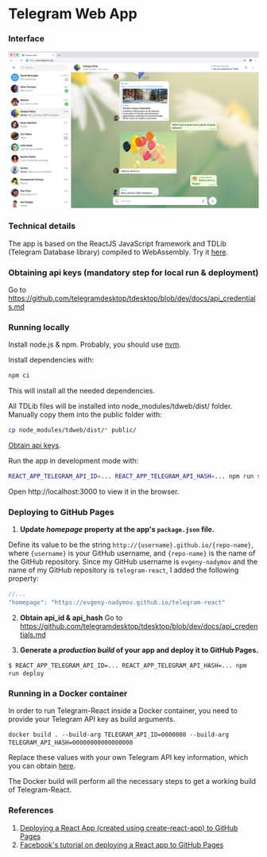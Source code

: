# Telegram Web App

### Interface
![Sample screenshot](/src/Assets/Screenshots/1x_Group.png)

### Technical details

The app is based on the ReactJS JavaScript framework and TDLib (Telegram Database library) compiled to WebAssembly. Try it [here](https://evgeny-nadymov.github.io/telegram-react/).

### Obtaining api keys (mandatory step for local run & deployment)
Go to https://github.com/telegramdesktop/tdesktop/blob/dev/docs/api_credentials.md

### Running locally
Install node.js & npm. Probably, you should use [nvm](https://github.com/nvm-sh/nvm).

Install dependencies with:

```bash
npm ci
```

This will install all the needed dependencies.

All TDLib files will be installed into node_modules/tdweb/dist/ folder. Manually copy them into the public folder with:

```bash
cp node_modules/tdweb/dist/* public/
```

[Obtain api keys](https://github.com/telegramdesktop/tdesktop/blob/dev/docs/api_credentials.md).

Run the app in development mode with:

```bash
REACT_APP_TELEGRAM_API_ID=... REACT_APP_TELEGRAM_API_HASH=... npm run start
```

Open http://localhost:3000 to view it in the browser.

### Deploying to GitHub Pages

1. **Update *homepage* property at the app's `package.json` file.**

Define its value to be the string `http://{username}.github.io/{repo-name}`, where `{username}` is your GitHub username, and `{repo-name}` is the name of the GitHub repository. Since my GitHub username is `evgeny-nadymov` and the name of my GitHub repository is `telegram-react`, I added the following property:
    
```js
//...
"homepage": "https://evgeny-nadymov.github.io/telegram-react"
```

2. **Obtain api_id & api_hash**
Go to https://github.com/telegramdesktop/tdesktop/blob/dev/docs/api_credentials.md

3. **Generate a *production build* of your app and deploy it to GitHub Pages.**

```
$ REACT_APP_TELEGRAM_API_ID=... REACT_APP_TELEGRAM_API_HASH=... npm run deploy
```

### Running in a Docker container

In order to run Telegram-React inside a Docker container, you need to provide your Telegram API key as build arguments.

```
docker build . --build-arg TELEGRAM_API_ID=0000000 --build-arg TELEGRAM_API_HASH=00000000000000000
```
Replace these values with your own Telegram API key information, which you can obtain [here](https://my.telegram.org/apps).

The Docker build will perform all the necessary steps to get a working build of Telegram-React.

### References

1. [Deploying a React App (created using create-react-app) to GitHub Pages](https://github.com/gitname/react-gh-pages)
2. [Facebook's tutorial on deploying a React app to GitHub Pages](https://github.com/facebookincubator/create-react-app/blob/master/packages/react-scripts/template/README.md#github-pages)
